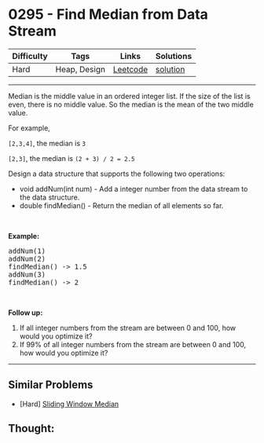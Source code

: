 # 0295 - Find Median from Data Stream

Difficulty  | Tags | Links | Solutions
----------- | ---- | ----- | -----
Hard | Heap, Design | [Leetcode](https://leetcode.com/problems/find-median-from-data-stream) | [solution](https://leetcode.com/problems/find-median-from-data-stream/solution/)


-----------

<p>Median is the middle value in an ordered integer list. If the size of the list is even, there is no middle value. So the median is the mean of the two middle value.</p>
For example,

<p><code>[2,3,4]</code>, the median is <code>3</code></p>

<p><code>[2,3]</code>, the median is <code>(2 + 3) / 2 = 2.5</code></p>

<p>Design a data structure that supports the following two operations:</p>

<ul>
	<li>void addNum(int num) - Add a integer number from the data stream to the data structure.</li>
	<li>double findMedian() - Return the median of all elements so far.</li>
</ul>

<p>&nbsp;</p>

<p><strong>Example:</strong></p>

<pre>
addNum(1)
addNum(2)
findMedian() -&gt; 1.5
addNum(3) 
findMedian() -&gt; 2
</pre>

<p>&nbsp;</p>

<p><strong>Follow up:</strong></p>

<ol>
	<li>If all integer numbers from the stream are between 0&nbsp;and 100, how would you optimize it?</li>
	<li>If 99% of all integer numbers from the stream are between 0 and 100, how would you optimize it?</li>
</ol>


-----------


## Similar Problems

- [Hard] [Sliding Window Median](sliding-window-median)




## Thought:
